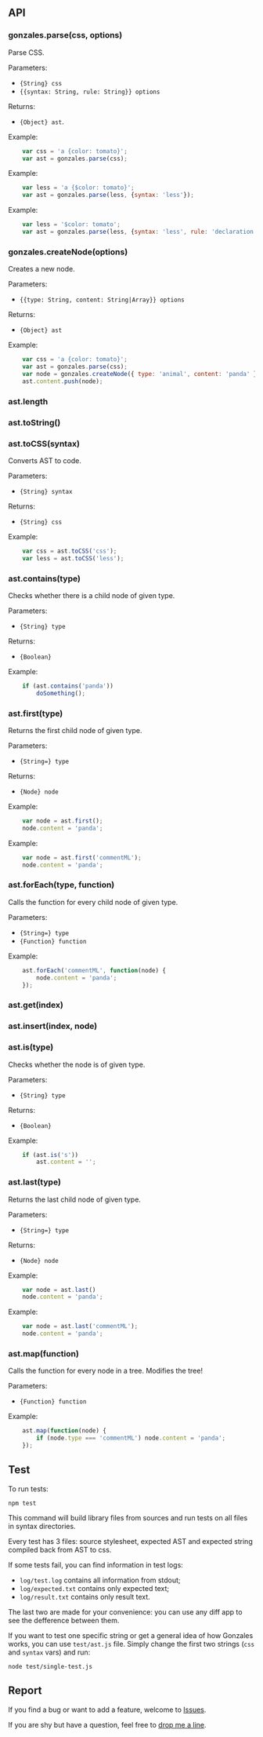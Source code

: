 ## API

### gonzales.parse(css, options)

Parse CSS.

Parameters:

* `{String} css`
* `{{syntax: String, rule: String}} options`

Returns:

* `{Object} ast`.

Example:
```js
    var css = 'a {color: tomato}';
    var ast = gonzales.parse(css);
```

Example:
```js
    var less = 'a {$color: tomato}';
    var ast = gonzales.parse(less, {syntax: 'less'});
```

Example:
```js
    var less = '$color: tomato';
    var ast = gonzales.parse(less, {syntax: 'less', rule: 'declaration'});
```

### gonzales.createNode(options)

Creates a new node.

Parameters:

* `{{type: String, content: String|Array}} options`

Returns:

* `{Object} ast`

Example:
```js
    var css = 'a {color: tomato}';
    var ast = gonzales.parse(css);
    var node = gonzales.createNode({ type: 'animal', content: 'panda' });
    ast.content.push(node);
```

### ast.length

### ast.toString()

### ast.toCSS(syntax)

Converts AST to code.

Parameters:

* `{String} syntax`

Returns:

* `{String} css`

Example:
```js
    var css = ast.toCSS('css');
    var less = ast.toCSS('less');
```
### ast.contains(type)

Checks whether there is a child node of given type.

Parameters:

* `{String} type`

Returns:

* `{Boolean}`

Example:
```js
    if (ast.contains('panda'))
        doSomething();
```

### ast.first(type)

Returns the first child node of given type.

Parameters:

* `{String=} type`

Returns:

* `{Node} node`

Example:
```js
    var node = ast.first();
    node.content = 'panda';
```

Example:
```js
    var node = ast.first('commentML');
    node.content = 'panda';
```

### ast.forEach(type, function)

Calls the function for every child node of given type.

Parameters:

* `{String=} type`
* `{Function} function`

Example:
```js
    ast.forEach('commentML', function(node) {
        node.content = 'panda';
    });
```

### ast.get(index)

### ast.insert(index, node)

### ast.is(type)

Checks whether the node is of given type.

Parameters:

* `{String} type`

Returns:

* `{Boolean}`

Example:
```js
    if (ast.is('s'))
        ast.content = '';
```

### ast.last(type)

Returns the last child node of given type.

Parameters:

* `{String=} type`

Returns:

* `{Node} node`

Example:
```js
    var node = ast.last()
    node.content = 'panda';
```

Example:
```js
    var node = ast.last('commentML');
    node.content = 'panda';
```

### ast.map(function)

Calls the function for every node in a tree. Modifies the tree!

Parameters:

* `{Function} function`

Example:
```js
    ast.map(function(node) {
        if (node.type === 'commentML') node.content = 'panda';
    });
```


## Test

To run tests:

    npm test

This command will build library files from sources and run tests on all files
in syntax directories.

Every test has 3 files: source stylesheet, expected AST and expected string
compiled back from AST to css.

If some tests fail, you can find information in test logs:

- `log/test.log` contains all information from stdout;
- `log/expected.txt` contains only expected text;
- `log/result.txt` contains only result text.

The last two are made for your convenience: you can use any diff app to see
the defference between them.

If you want to test one specific string or get a general idea of how Gonzales
works, you can use `test/ast.js` file.
Simply change the first two strings (`css` and `syntax` vars) and run:

    node test/single-test.js

## Report

If you find a bug or want to add a feature, welcome to [Issues](https://github.com/tonyganch/gonzales-pe/issues).

If you are shy but have a question, feel free to [drop me a
line](mailto:tonyganch+gonzales@gmail.com).

